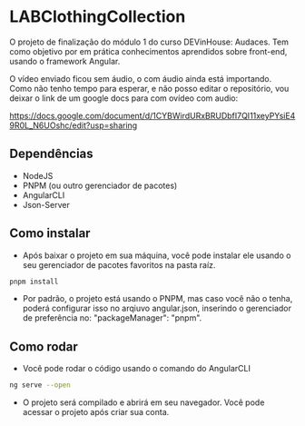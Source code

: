 # LABClothingCollection

O projeto de finalização do módulo 1 do curso DEVinHouse: Audaces. Tem como objetivo por em prática conhecimentos aprendidos sobre front-end, usando o framework Angular.

O vídeo enviado ficou sem áudio, o com áudio ainda está importando. Como não tenho tempo para esperar, e não posso editar o repositório, vou deixar o link de um google docs para com ovídeo com audio:

https://docs.google.com/document/d/1CYBWirdURxBRUDbfI7QI11xeyPYsiE49R0L_N6UOshc/edit?usp=sharing

## Dependências
- NodeJS
- PNPM (ou outro gerenciador de pacotes)
- AngularCLI
- Json-Server

## Como instalar

- Após baixar o projeto em sua máquina, você pode instalar ele usando o seu gerenciador de pacotes favoritos na pasta raíz.

```bash
pnpm install
```

- Por padrão, o projeto está usando o PNPM, mas caso você não o tenha, poderá configurar isso no arqiuvo angular.json, inserindo o gerenciador de preferência no: "packageManager": "pnpm".

## Como rodar

- Você pode rodar o código usando o comando do AngularCLI

```bash
ng serve --open
```

- O projeto será compilado e abrirá em seu navegador. Você pode acessar o projeto após criar sua conta.
